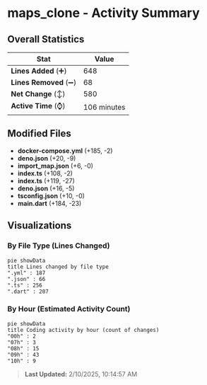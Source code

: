 # maps_clone - Activity Summary 

## Overall Statistics

| Stat                   | Value                                                             |
| ---------------------- | ----------------------------------------------------------------- |
| **Lines Added** (➕)   | 648                                          |
| **Lines Removed** (➖) | 68                                        |
| **Net Change** (↕)    | 580                |
| **Active Time** (⌚)   | 106 minutes |


## Modified Files
- **docker-compose.yml** (+185, -2)
- **deno.json** (+20, -9)
- **import_map.json** (+6, -0)
- **index.ts** (+108, -2)
- **index.ts** (+119, -27)
- **deno.json** (+16, -5)
- **tsconfig.json** (+10, -0)
- **main.dart** (+184, -23)

## Visualizations

### By File Type (Lines Changed)

```mermaid
pie showData
title Lines changed by file type
".yml" : 187
".json" : 66
".ts" : 256
".dart" : 207
```

### By Hour (Estimated Activity Count)

```mermaid
pie showData
title Coding activity by hour (count of changes)
"00h" : 2
"07h" : 3
"08h" : 15
"09h" : 43
"10h" : 9
```


> **Last Updated:** 2/10/2025, 10:14:57 AM